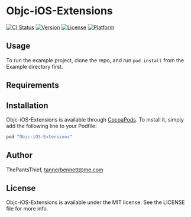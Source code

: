 # Objc-iOS-Extensions

[![CI Status](http://img.shields.io/travis/ThePantsThief/Objc-iOS-Extensions.svg?style=flat)](https://travis-ci.org/ThePantsThief/Objc-iOS-Extensions)
[![Version](https://img.shields.io/cocoapods/v/Objc-iOS-Extensions.svg?style=flat)](http://cocoapods.org/pods/Objc-iOS-Extensions)
[![License](https://img.shields.io/cocoapods/l/Objc-iOS-Extensions.svg?style=flat)](http://cocoapods.org/pods/Objc-iOS-Extensions)
[![Platform](https://img.shields.io/cocoapods/p/Objc-iOS-Extensions.svg?style=flat)](http://cocoapods.org/pods/Objc-iOS-Extensions)

## Usage

To run the example project, clone the repo, and run `pod install` from the Example directory first.

## Requirements

## Installation

Objc-iOS-Extensions is available through [CocoaPods](http://cocoapods.org). To install
it, simply add the following line to your Podfile:

```ruby
pod "Objc-iOS-Extensions"
```

## Author

ThePantsThief, tannerbennett@me.com

## License

Objc-iOS-Extensions is available under the MIT license. See the LICENSE file for more info.
